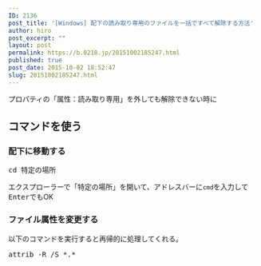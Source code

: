 ```yaml
---
ID: 2136
post_title: '[Windows] 配下の読み取り専用のファイルを一括ですべて解除する方法'
author: hiro
post_excerpt: ""
layout: post
permalink: https://b.0218.jp/20151002185247.html
published: true
post_date: 2015-10-02 18:52:47
slug: 20151002185247.html
---
```

プロパティの「属性：読み取り専用」を外しても解除できない時に
<!--more-->
<h2>コマンドを使う</h2>
<h3>配下に移動する</h3>
<pre class="cmd">cd 特定の場所</pre>
エクスプローラーで「特定の場所」を開いて、アドレスバーに<code>cmd</code>を入力して<kbd>Enter</kbd>でもOK

<h3>ファイル属性を変更する</h3>
以下のコマンドを実行すると再帰的に処理してくれる。
<pre class="cmd">attrib -R /S *.*</pre>